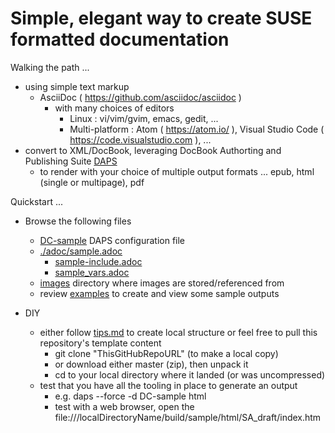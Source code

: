 
# Simple, elegant way to create SUSE formatted documentation

Walking the path ...
- using simple text markup
  - AsciiDoc ( https://github.com/asciidoc/asciidoc )
    - with many choices of editors
      - Linux : vi/vim/gvim, emacs, gedit, ...
      - Multi-platform : Atom ( https://atom.io/ ), Visual Studio Code ( https://code.visualstudio.com ), ...
- convert to XML/DocBook, leveraging DocBook Authorting and Publishing Suite [DAPS]( https://github.com/openSUSE/daps )
  - to render with your choice of multiple output formats ... epub, html (single or multipage), pdf

Quickstart ...

- Browse the following files
  - [DC-sample](./DC-sample) DAPS configuration file
  - [./adoc/sample.adoc](./adoc/sample.adoc) 
    - [sample-include.adoc](./adoc/sample-include.adoc)
    - [sample_vars.adoc](./adoc/sample_vars.adoc)
  - [images](./images) directory where images are stored/referenced from
  - review [examples](./examples) to create and view some sample outputs

- DIY
  - either follow [tips.md](./tips.md) to create local structure or feel free to pull this repository's template content
    - git clone "ThisGitHubRepoURL" (to make a local copy)
    - or download either master (zip), then unpack it
    - cd to your local directory where it landed (or was uncompressed)
  - test that you have all the tooling in place to generate an output
    - e.g. daps --force -d DC-sample html
    - test with a web browser, open the file:///localDirectoryName/build/sample/html/SA_draft/index.htm

